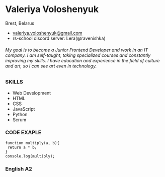 # Valeriya Voloshenyuk

Brest, Belarus
- valeriya.voloshenyuk@gmail.com
- rs-school discord server: Lera(@ravenishka)
 

###### My goal is to become a Junior Frontend Developer and work in an IT company. I am self-taught, taking specialized courses and constantly improving my skills. I have education and experience in the field of culture and art, so I can see art even in technology.

### SKILLS
- Web Development
- HTML
- CSS
- JavaScript
- Python
- Scrum

### CODE EXAPLE
```
function multiply(a, b){
 return a * b;
}
console.log(multiply);
```

 ### English A2 
